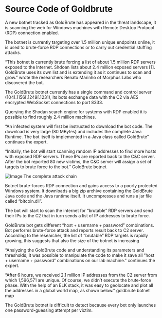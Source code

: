 # Source Code of Goldbrute

A new botnet tracked as GoldBrute has appeared in the threat landscape, it is scanning the web for Windows machines with Remote Desktop Protocol (RDP) connection enabled.

The botnet is currently targeting over 1.5 million unique endpoints online, it is used to brute-force RDP connections or to carry out credential stuffing attacks.

“This botnet is currently brute forcing a list of about 1.5 million RDP servers exposed to the Internet. Shdoan lists about 2.4 million exposed servers  [1]. GoldBrute uses its own list and is extending it as it continues to scan and grow.” wrote the researchers Renato Marinho of Morphus Labs who discovered the bot.

The GoldBrute botnet currently has a single command and control server (104[.]156[.]249[.]231), its bots exchange data with the C2 via AES encrypted WebSocket connections to port 8333. 

Querying the Shodan search engine for systems with RDP enabled it is possible to find roughly 2.4 million machines.

“An infected system will first be instructed to download the bot code. The download is very large (80 MBytes) and includes the complete Java Runtime. The bot itself is implemented in a Java class called GoldBrute” continues the expert.

“Initially, the bot will start scanning random IP addresses to find more hosts with exposed RDP servers. These IPs are reported back to the C&C server. After the bot reported 80 new victims, the C&C server will assign a set of targets to brute force to the bot.” 
GoldBrute botnet

![Image The complete attack chain](https://www.linuxprobe.com/wp-content/uploads/2019/06/2-7.jpg)

Botnet brute-forces RDP connection and gains access to a poorly protected Windows system.
It downloads a big zip archive containing the GoldBrute Java code and the Java runtime itself. It uncompresses and runs a jar file called “bitcoin.dll”.

The bot will start to scan the internet for “brutable” RDP servers and send their IPs to the C2 that in turn sends a list of IP addresses to brute force.

GoldBrute bot gets different “host + username + password”  combinations.
Bot performs brute-force attack and reports result back to C2 server.
According to the researcher, the list of “brutable” RDP targets is rapidly growing, this suggests that also the size of the botnet is increasing.

“Analyzing the GoldBrute code and understanding its parameters and thresholds, it was possible to manipulate the code to make it save all “host + username + password” combinations on our lab machine.” continues the expert.

“After 6 hours, we received 2.1 million IP addresses from the C2 server from which 1,596,571 are unique. Of course, we didn’t execute the brute-force phase. With the help of an ELK stack, it was easy to geolocate and plot all the addresses in a global world map, as shown below.”
goldbrute botnet map

The GoldBrute botnet is difficult to detect because every bot only launches one password-guessing attempt per victim.
